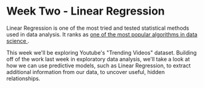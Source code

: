 # Week Two - Linear Regression

Linear Regression is one of the most tried and tested statistical methods 
used in data analysis. It ranks as <a href="https://builtin.com/data-science/tour-top-10-algorithms-machine-learning-newbies" target=_blank>
one of the most popular algorithms in data science </a>. 

This week we'll be exploring Youtube's "Trending Videos" dataset. Building off of the work 
last week in exploratory data analysis, we'll take a look at how we can use predictive models,
such as Linear Regression, to extract additional information from our data, to uncover useful,
hidden relationships.
